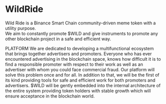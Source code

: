 # WildRide

Wild Ride is a Binance Smart Chain community-driven meme token with a utility purpose.  
We aim to constantly promote $WILD and give instruments to promote any other blockchain project in a safe and efficient way.

PLATFORM 
We are dedicated to developing a multifunctional ecosystem that brings together advertisers and promoters.
Everyone who has ever encountered advertising in the blockchain space, knows how difficult it is to find a responsible promoter with respect to their work as well as an advertiser with whom you could face commercial fraud. Our platform will solve this problem once and for all. In addition to that, we will be the first of its kind providing tools for safe and efficient work for both promoters and advertisers. 
$WILD will be gently embedded into the internal architecture of the entire system providing token holders with stable growth which will ensure acceptance in the blockchain world.
